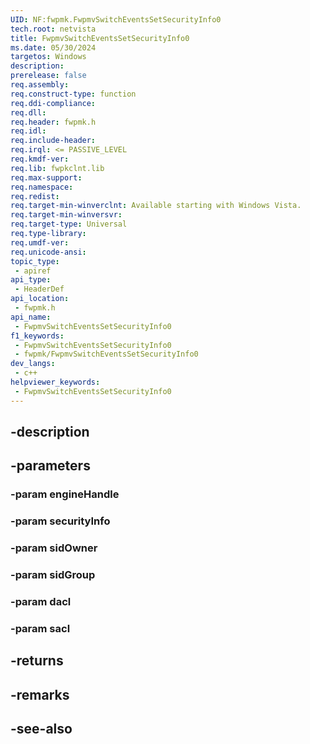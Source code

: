 ```yaml
---
UID: NF:fwpmk.FwpmvSwitchEventsSetSecurityInfo0
tech.root: netvista
title: FwpmvSwitchEventsSetSecurityInfo0
ms.date: 05/30/2024
targetos: Windows
description: 
prerelease: false
req.assembly: 
req.construct-type: function
req.ddi-compliance: 
req.dll: 
req.header: fwpmk.h
req.idl: 
req.include-header: 
req.irql: <= PASSIVE_LEVEL
req.kmdf-ver: 
req.lib: fwpkclnt.lib
req.max-support: 
req.namespace: 
req.redist: 
req.target-min-winverclnt: Available starting with Windows Vista.
req.target-min-winversvr: 
req.target-type: Universal
req.type-library: 
req.umdf-ver: 
req.unicode-ansi: 
topic_type:
 - apiref
api_type:
 - HeaderDef
api_location:
 - fwpmk.h
api_name:
 - FwpmvSwitchEventsSetSecurityInfo0
f1_keywords:
 - FwpmvSwitchEventsSetSecurityInfo0
 - fwpmk/FwpmvSwitchEventsSetSecurityInfo0
dev_langs:
 - c++
helpviewer_keywords:
 - FwpmvSwitchEventsSetSecurityInfo0
---
```


## -description

## -parameters

### -param engineHandle

### -param securityInfo

### -param sidOwner

### -param sidGroup

### -param dacl

### -param sacl

## -returns

## -remarks

## -see-also

